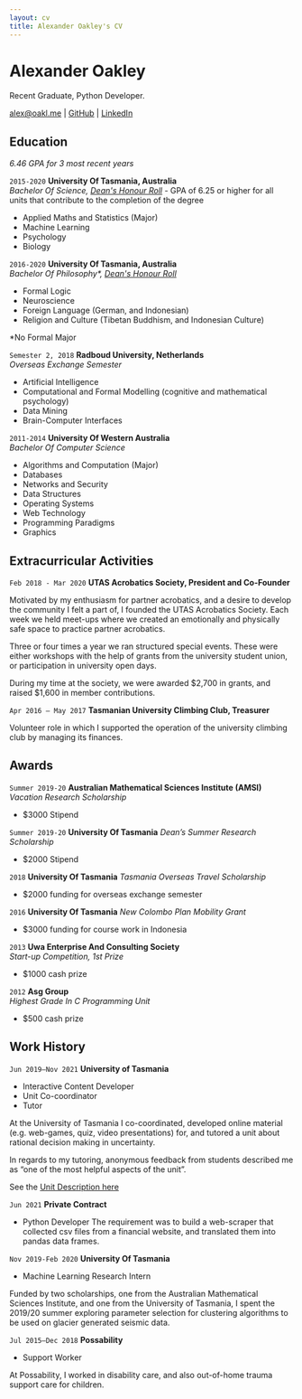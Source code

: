 ```yaml
---
layout: cv
title: Alexander Oakley's CV
---
```

# Alexander Oakley
Recent Graduate, Python Developer.


<div id="webaddress">
<a href="alex@oakl.me">alex@oakl.me</a>
| <a href="https://github.com/oakla">GitHub</a>
  | <a href="https://www.linkedin.com/in/alexander-oakley-82407498/">LinkedIn</a>
</div>


<!--
## Currently

Standing on the shoulders of giants

### Specialized in

Laws of motion, gravitation, minting coins, disliking [Robert Hooke](http://en.wikipedia.org/wiki/Robert_Hooke)
-->

## Education
_6.46 GPA for 3 most recent years_ 

`2015-2020`
__University Of Tasmania, Australia__  
_Bachelor Of Science, [Dean's Honour Roll](https://www.utas.edu.au/__data/assets/pdf_file/0004/1427521/CoSE-Outstanding-Achievers-2020-.pdf)_ - GPA of 6.25 or higher for all units that contribute to the completion of the degree

- Applied Maths and Statistics (Major)
- Machine Learning
- Psychology
- Biology


`2016-2020`
__University Of Tasmania, Australia__  
_Bachelor Of Philosophy*, [Dean's Honour Roll](https://www.utas.edu.au/__data/assets/pdf_file/0008/1548251/2021-CoSE-Outstanding-Achievers-August-2021.pdf)_  


- Formal Logic
- Neuroscience
- Foreign Language (German, and Indonesian)
- Religion and Culture (Tibetan Buddhism, and Indonesian Culture)

*No Formal Major


`Semester 2, 2018`
__Radboud University, Netherlands__  
_Overseas Exchange Semester_

- Artificial Intelligence
- Computational and Formal Modelling (cognitive and mathematical psychology)
- Data Mining
- Brain-Computer Interfaces


`2011-2014`
__University Of Western Australia__  
_Bachelor Of Computer Science_

- Algorithms and Computation (Major)
- Databases
- Networks and Security
- Data Structures 
- Operating Systems
- Web Technology
- Programming Paradigms
- Graphics

## Extracurricular Activities

`Feb 2018 - Mar 2020` 
__UTAS Acrobatics Society, President and Co-Founder__

Motivated by my enthusiasm for partner acrobatics, and a desire to develop the community I felt a part of, I founded the UTAS Acrobatics Society. Each week we held meet-ups where we created an emotionally and physically safe space to practice partner acrobatics. 

Three or four times a year we ran structured special events. These were either workshops with the help of grants from the university student union, or participation in university open days.

During my time at the society, we were awarded $2,700 in grants, and raised $1,600 in member contributions.


`Apr 2016 – May 2017` 
__Tasmanian University Climbing Club, Treasurer__

Volunteer role in which I supported the operation of the university climbing club by managing its finances.


## Awards

`Summer 2019-20`
__Australian Mathematical Sciences Institute (AMSI)__
_Vacation Research Scholarship_
- $3000 Stipend

`Summer 2019-20`
__University Of Tasmania__
_Dean’s Summer Research Scholarship_
- $2000 Stipend


`2018`
__University Of Tasmania__
_Tasmania Overseas Travel Scholarship_  
- $2000 funding for overseas exchange semester  

`2016`
__University Of Tasmania__
_New Colombo Plan Mobility Grant_  
- $3000 funding for course work in Indonesia

`2013`
__Uwa Enterprise And Consulting Society__  
_Start-up Competition, 1st Prize_

- $1000 cash prize


`2012`
__Asg Group__  
_Highest Grade In C Programming Unit_ 
- $500 cash prize


<!--
`2012`
President, *Royal Society*, London, UK

Associate, *French Academy of Science*, Paris, France
-->

## Work History

`Jun 2019–Nov 2021`
**University of Tasmania**

- Interactive Content Developer
- Unit Co-coordinator
- Tutor

At the University of Tasmania I co-coordinated, developed online material (e.g. web-games, quiz, video presentations) for, and tutored a unit about rational decision making in uncertainty.

In regards to my tutoring, anonymous feedback from students described me as “one of the most helpful aspects of the unit”.

See the [Unit Description here](https://www.utas.edu.au/courses/chm/units/psy115-big-decisions!-rational-belief-and-action-in-an-uncertain-world?year=2021&SQ_CONTEXT_NAME=2021&SQ_ACTION=set_context)

`Jun 2021`
__Private Contract__

- Python Developer
The requirement was to build a web-scraper that collected csv files from a financial website, and translated them into pandas data frames. 

`Nov 2019-Feb 2020`
__University Of Tasmania__

- Machine Learning Research Intern

Funded by two scholarships, one from the Australian Mathematical Sciences Institute, and one from the University of Tasmania, I spent the 2019/20 summer exploring parameter selection for clustering algorithms to be used on glacier generated seismic data.

`Jul 2015–Dec 2018`
__Possability__

- Support Worker

At Possability, I worked in disability care, and also out-of-home trauma support care for children.




<!-- ### Footer

Last updated: Jan 2022 -->


